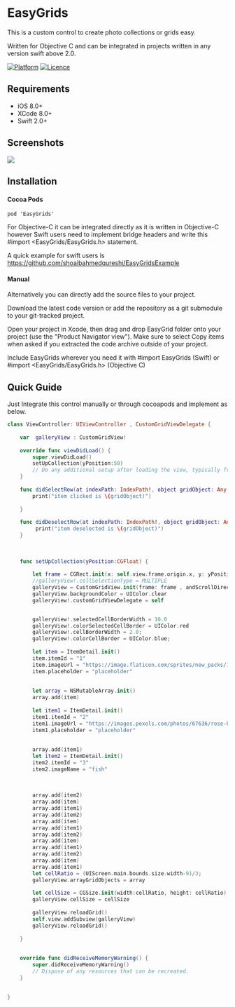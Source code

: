 # EasyGrids
This is a custom control to create photo collections or grids easy.

Written for Objective C and can be integrated in projects written in any version swift above 2.0.

[![Platform](https://img.shields.io/cocoapods/p/GTToast.svg?style=flat)](https://swift.org)
[![Licence](https://img.shields.io/dub/l/vibe-d.svg?maxAge=2592000)](https://opensource.org/licenses/MIT)


## Requirements

* iOS 8.0+
* XCode 8.0+
* Swift 2.0+

## Screenshots

![](https://i.stack.imgur.com/lgXaN.png)

## Installation

#### Cocoa Pods
```
pod 'EasyGrids'
```
For Objective-C it can be integrated directly as it is written in Objective-C however Swift users need to implement bridge headers and write this #import <EasyGrids/EasyGrids.h> statement.

A quick example for swift users is https://github.com/shoaibahmedqureshi/EasyGridsExample

#### Manual
Alternatively you can directly add the source files to your project.

Download the latest code version or add the repository as a git submodule to your git-tracked project.

Open your project in Xcode, then drag and drop EasyGrid folder onto your project (use the "Product Navigator view"). Make sure to select Copy items when asked if you extracted the code archive outside of your project.

Include EasyGrids wherever you need it with #import EasyGrids (Swift) or #import <EasyGrids/EasyGrids.h> (Objective C)

## Quick Guide

Just Integrate this control manually or through cocoapods and implement as below.
```Swift
class ViewController: UIViewController , CustomGridViewDelegate {
    
    var  galleryView : CustomGridView!
    
    override func viewDidLoad() {
        super.viewDidLoad()
        setUpCollection(yPosition:50)
        // Do any additional setup after loading the view, typically from a nib.
    }
    
    func didSelectRow(at indexPath: IndexPath!, object gridObject: Any!) {
        print("item clicked is \(gridObject)")
        
    }
   
    func didDeselectRow(at indexPath: IndexPath!, object gridObject: Any!) {
         print("item deselected is \(gridObject)")
    }
    
    
    
    func setUpCollection(yPosition:CGFloat) {
        
        let frame = CGRect.init(x: self.view.frame.origin.x, y: yPosition, width: self.view.frame.size.width, height: self.view.frame.size.height-50)
        //galleryView!.cellSelectionType = MULTIPLE
        galleryView = CustomGridView.init(frame: frame , andScrollDirection:.horizontal,selectionType :  MULTIPLE)
        galleryView.backgroundColor = UIColor.clear
        galleryView!.customGridViewDelegate = self


        galleryView!.selectedCellBorderWidth = 10.0
        galleryView!.colorSelectedCellBorder = UIColor.red
        galleryView!.cellBorderWidth = 2.0;
        galleryView!.colorCellBorder = UIColor.blue;
        
        let item = ItemDetail.init()
        item.itemId = "1"
        item.imageUrl = "https://image.flaticon.com/sprites/new_packs/145841-avatar-set.png"
        item.placeholder = "placeholder"
        
        
        let array = NSMutableArray.init()
        array.add(item)
        
        let item1 = ItemDetail.init()
        item1.itemId = "2"
        item1.imageUrl = "https://images.pexels.com/photos/67636/rose-blue-flower-rose-blooms-67636.jpeg"
        item1.placeholder = "placeholder"
        
        
        array.add(item1)
        let item2 = ItemDetail.init()
        item2.itemId = "3"
        item2.imageName = "fish"
        
        
        
        array.add(item2)
        array.add(item)
        array.add(item1)
        array.add(item2)
        array.add(item)
        array.add(item1)
        array.add(item2)
        array.add(item)
        array.add(item1)
        array.add(item2)
        array.add(item)
        array.add(item1)
        let cellRatio = (UIScreen.main.bounds.size.width-9)/3;
        galleryView.arrayGridObjects = array
        
        let cellSize = CGSize.init(width:cellRatio, height: cellRatio)
        galleryView.cellSize = cellSize
        
        galleryView.reloadGrid()
        self.view.addSubview(galleryView)
        galleryView.reloadGrid()
        
    }
    
    
    override func didReceiveMemoryWarning() {
        super.didReceiveMemoryWarning()
        // Dispose of any resources that can be recreated.
    }
    
    
}
